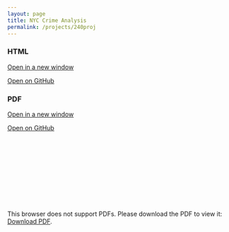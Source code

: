 ```yaml
---
layout: page
title: NYC Crime Analysis
permalink: /projects/240proj
---
```


### HTML

[Open in a new window](https://pekofsky.github.io/assets/240proj.html)

[Open on GitHub](https://github.com/pekofsky/pekofsky.github.io/blob/23d7f0fd2362cba9b71fa5f73c90ef7323bda5e0/assets/240proj.html)

### PDF

[Open in a new window](https://pekofsky.github.io/assets/240proj.pdf)

[Open on GitHub](https://github.com/pekofsky/pekofsky.github.io/blob/23d7f0fd2362cba9b71fa5f73c90ef7323bda5e0/assets/240proj.pdf)

<object data="https://pekofsky.github.io/assets/240proj.pdf" type="application/pdf" width="700px" height="700px">
    <embed src="https://pekofsky.github.io/assets/240proj.pdf">
        <p>This browser does not support PDFs. Please download the PDF to view it: <a href="https://pekofsky.github.io/assets/240proj.pdf">Download PDF</a>.</p>
    </embed>
</object>